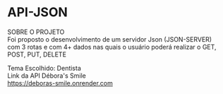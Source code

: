# API-JSON


SOBRE O PROJETO <br>
Foi proposto o desenvolvimento de um servidor Json (JSON-SERVER) <br>
com 3 rotas e com 4+ dados nas quais o
usuário poderá realizar o GET, POST, PUT,
DELETE


Tema Escolhido: Dentista <br> 
Link da API Débora's Smile <br>
https://deboras-smile.onrender.com
